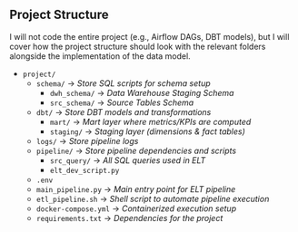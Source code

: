 ## Project Structure

I will not code the entire project (e.g., Airflow DAGs, DBT models), but I will cover how the project structure should look with the relevant folders alongside the implementation of the data model.

- `project/`
  - `schema/` → *Store SQL scripts for schema setup*
    - `dwh_schema/` → *Data Warehouse Staging Schema*
    - `src_schema/` → *Source Tables Schema*
  - `dbt/` → *Store DBT models and transformations*
    - `mart/` → *Mart layer where metrics/KPIs are computed*
    - `staging/` → *Staging layer (dimensions & fact tables)*
  - `logs/` → *Store pipeline logs*
  - `pipeline/` → *Store pipeline dependencies and scripts*
    - `src_query/` → *All SQL queries used in ELT*
    - `elt_dev_script.py`
  - `.env`
  - `main_pipeline.py` → *Main entry point for ELT pipeline*
  - `etl_pipeline.sh` → *Shell script to automate pipeline execution*
  - `docker-compose.yml` → *Containerized execution setup*
  - `requirements.txt` → *Dependencies for the project*
